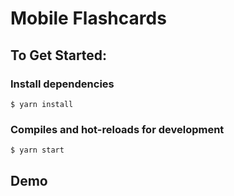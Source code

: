 # Mobile Flashcards

## To Get Started:

### Install dependencies

```
$ yarn install
```

### Compiles and hot-reloads for development

```
$ yarn start
```

## Demo
